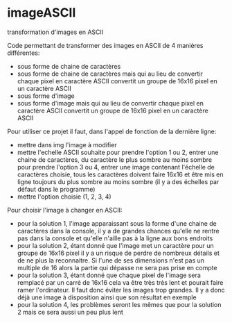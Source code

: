# imageASCII
transformation d'images en ASCII

Code permettant de transformer des images en ASCII de 4 manières différentes:
- sous forme de chaine de caractères
- sous forme de chaine de caractères mais qui au lieu de convertir chaque pixel en caractère ASCII convertit un groupe de 16x16 pixel en un caractère ASCII
- sous forme d'image
- sous forme d'image mais qui au lieu de convertir chaque pixel en caractère ASCII convertit un groupe de 16x16 pixel en un caractère ASCII

Pour utiliser ce projet il faut, dans l'appel de fonction de la dernière ligne:
- mettre dans img l'image à modifier
- mettre l'echelle ASCII souhaite
	pour prendre l'option 1 ou 2, entrer une chaine de caractères, du caractère le plus sombre au moins sombre
	pour prendre l'option 3 ou 4, entrer une image contenant l'échelle de caractères choisie, tous les caractères doivent faire 16x16 et être mis en ligne toujours du plus sombre au moins sombre
	(il y a des échelles par défaut dans le programme)
- mettre l'option choisie (1, 2, 3, 4)

Pour choisir l'image à changer en ASCII:
- pour la solution 1, l'image apparaissant sous la forme d'une chaine de caractères dans la console, il y a de grandes chances qu'elle ne rentre pas dans la console et qu'elle n'aille pas à la ligne aux bons endroits
- pour la solution 2, étant donné que l'image met un caractère pour un groupe de 16x16 pixel il y a un risque de perdre de nombreux détails et de ne plus la reconnaitre. Si l'une de ses dimensions n'est pas un multiple de 16 alors la partie qui dépasse ne sera pas prise en compte
- pour la solution 3, étant donné que chaque pixel de l'image sera remplacé par un carré de 16x16 cela va être très très lent et pourait faire ramer l'ordinateur. Il faut donc éviter les images trop grandes. Il y a donc déjà une image à disposition ainsi que son résultat en exemple
- pour la solution 4, les problèmes seront les mêmes que pour la solution 2 mais ce sera aussi un peu plus lent
